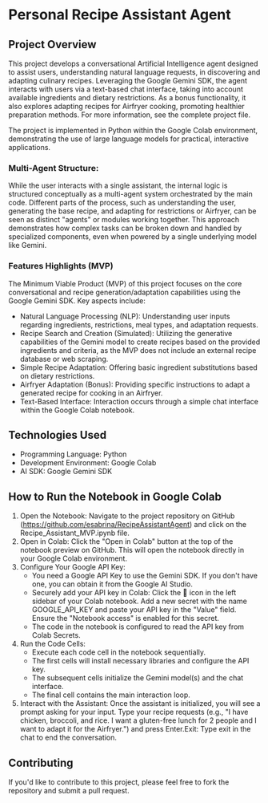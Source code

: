 # Personal Recipe Assistant Agent
## Project Overview
This project develops a conversational Artificial Intelligence agent designed to assist users, understanding natural language requests, in discovering and adapting culinary recipes. Leveraging the Google Gemini SDK, the agent interacts with users via a text-based chat interface, taking into account available ingredients and dietary restrictions. As a bonus functionality, it also explores adapting recipes for Airfryer cooking, promoting healthier preparation methods. For more information, see the complete project file.

The project is implemented in Python within the Google Colab environment, demonstrating the use of large language models for practical, interactive applications.
### Multi-Agent Structure:
While the user interacts with a single assistant, the internal logic is structured conceptually as a multi-agent system orchestrated by the main code. Different parts of the process, such as understanding the user, generating the base recipe, and adapting for restrictions or Airfryer, can be seen as distinct "agents" or modules working together. This approach demonstrates how complex tasks can be broken down and handled by specialized components, even when powered by a single underlying model like Gemini.

### Features Highlights (MVP)
The Minimum Viable Product (MVP) of this project focuses on the core conversational and recipe generation/adaptation capabilities using the Google Gemini SDK. Key aspects include:
- Natural Language Processing (NLP): Understanding user inputs regarding ingredients, restrictions, meal types, and adaptation requests.
- Recipe Search and Creation (Simulated): Utilizing the generative capabilities of the Gemini model to create recipes based on the provided ingredients and criteria, as the MVP does not include an external recipe database or web scraping.
- Simple Recipe Adaptation: Offering basic ingredient substitutions based on dietary restrictions.
- Airfryer Adaptation (Bonus): Providing specific instructions to adapt a generated recipe for cooking in an Airfryer.
- Text-Based Interface: Interaction occurs through a simple chat interface within the Google Colab notebook.

## Technologies Used
- Programming Language: Python
- Development Environment: Google Colab
- AI SDK: Google Gemini SDK

## How to Run the Notebook in Google Colab
1. Open the Notebook: Navigate to the project repository on GitHub (https://github.com/esabrina/RecipeAssistantAgent) and click on the Recipe_Assistant_MVP.ipynb file.
2. Open in Colab: Click the "Open in Colab" button at the top of the notebook preview on GitHub. This will open the notebook directly in your Google Colab environment.
3. Configure Your Google API Key:
   - You need a Google API Key to use the Gemini SDK. If you don't have one, you can obtain it from the Google AI Studio.
   - Securely add your API key in Colab: Click the 🔑 icon in the left sidebar of your Colab notebook. Add a new secret with the name GOOGLE_API_KEY and paste your API key in the "Value" field. Ensure the "Notebook access" is enabled for this secret.
   - The code in the notebook is configured to read the API key from Colab Secrets.
4. Run the Code Cells:
   - Execute each code cell in the notebook sequentially.
   - The first cells will install necessary libraries and configure the API key.
   - The subsequent cells initialize the Gemini model(s) and the chat interface.
   - The final cell contains the main interaction loop.
5. Interact with the Assistant: Once the assistant is initialized, you will see a prompt asking for your input. Type your recipe requests (e.g., "I have chicken, broccoli, and rice. I want a gluten-free lunch for 2 people and I want to adapt it for the Airfryer.") and press Enter.Exit: Type exit in the chat to end the conversation.
## Contributing
If you'd like to contribute to this project, please feel free to fork the repository and submit a pull request.
